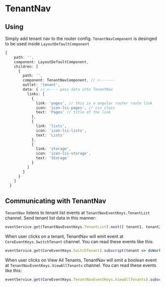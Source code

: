 # TenantNav

## Using

Simply add tenant nav to the router config. `TenantNavComponent` is desinged to be used inside `LayoutDefaultComponent`

```typescript
{
    path: '',
    component: LayoutDefaultComponent,
    children: [
      {
        path: '',
        component: TenantNavComponent, // <-------
        outlet: 'tenant',
        data: { // <---- pass data into TenantNav
          links: [
            {
              link: 'pages', // this is a angular router route link
              icon: 'icon-lsi-pages', // css class
              text: 'Pages' // title of the link
            },
            {
              link: 'lists',
              icon: 'icon-lsi-lists',
              text: 'Lists'
            },
            {
              link: 'storage',
              icon: 'icon-lsi-storage',
              text: 'Storage'
            }
          ]
        }
      }
    ]
  }
```

## Communicating with TenantNav

`TenantNav` listens to tenant list events at `TenantNavEventKeys.TenantList` channel. Send tenant list data in this manner:

```typescript
eventService.get(TenantNavEventKeys.TenantList).next([ tenant1, tenant2]);`
```

When user clicks on a tenant, TenantNav will emit event at `CoreEventKeys.SwitchTenant` channel. You can read these events like this:

```typescript
eventService.get(CoreEventKeys.SwitchTenant).subscript(tenant => doWork(tenant));
```

When user clicks on View All Tenants, TenantNav will emit a boolean event at `TenantNavEventKeys.ViewAllTenants` channel. You can read these events like this:

```typescript
eventService.get(CoreEventKeys.TenantNavEventKeys.ViewAllTenants).subscript(bool => doWork(bool));
```
